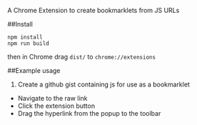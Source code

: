 A Chrome Extension to create bookmarklets from JS URLs

##Install

```
npm install
npm run build
```

then in Chrome drag `dist/` to `chrome://extensions`

##Example usage

1. Create a github gist containing js for use as a bookmarklet
* Navigate to the raw link
* Click the extension button
* Drag the hyperlink from the popup to the toolbar
